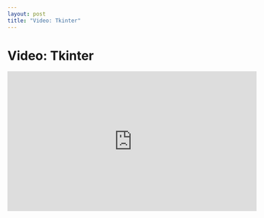 ```yaml
---
layout: post
title: "Video: Tkinter"
---
```


# Video: Tkinter

<center>
<iframe width="560" height="315" src="https://www.youtube.com/embed/zNF3YC_TJ2I" frameborder="0" allow="accelerometer; autoplay; encrypted-media; gyroscope; picture-in-picture" allowfullscreen></iframe>
</center>
